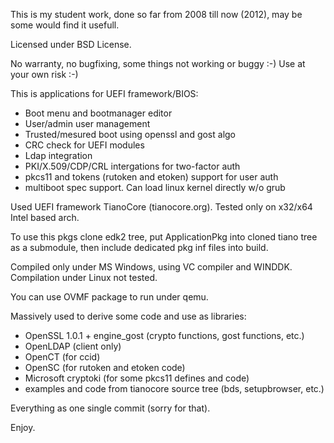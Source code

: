 This is my student work, done so far from 2008 till now (2012), may be some
would find it usefull.

Licensed under BSD License.

No warranty, no bugfixing, some things not working or buggy :-)
Use at your own risk :-)

This is applications for UEFI framework/BIOS:

* Boot menu and bootmanager editor
* User/admin user management
* Trusted/mesured boot using openssl and gost algo
* CRC check for UEFI modules
* Ldap integration
* PKI/X.509/CDP/CRL intergations for two-factor auth
* pkcs11 and tokens (rutoken and etoken) support for user auth
* multiboot spec support. Can load linux kernel directly w/o grub

Used UEFI framework TianoCore (tianocore.org). Tested only on x32/x64 Intel
based arch.

To use this pkgs clone edk2 tree, put ApplicationPkg into cloned tiano tree 
as a submodule, then include dedicated pkg inf files into build.

Compiled only under MS Windows, using VC compiler and WINDDK. Compilation
under Linux not tested.

You can use OVMF package to run under qemu.

Massively used to derive some code and use as libraries:
* OpenSSL 1.0.1 + engine_gost (crypto functions, gost functions, etc.)
* OpenLDAP (client only)
* OpenCT (for ccid)
* OpenSC (for rutoken and etoken code)
* Microsoft cryptoki (for some pkcs11 defines and code)
* examples and code from tianocore source tree (bds, setupbrowser, etc.)

Everything as one single commit (sorry for that).

Enjoy.
